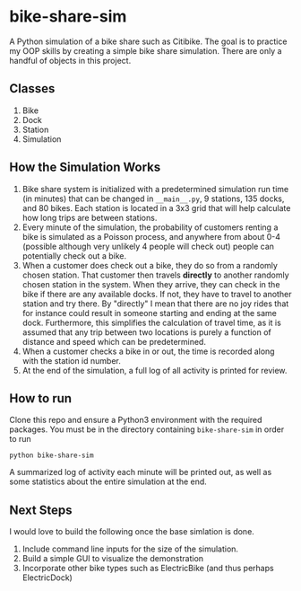 # bike-share-sim
A Python simulation of a bike share such as Citibike. The goal is to practice
my OOP skills by creating a simple bike share simulation. There are only a 
handful of objects in this project.

## Classes
1. Bike
2. Dock
3. Station
4. Simulation

## How the Simulation Works
1. Bike share system is initialized with a predetermined simulation run time 
(in minutes) that can be changed in `__main__.py`, 9 stations, 135 docks, and 
80 bikes. Each station is located in a 3x3 grid that will help calculate how 
long trips are between stations.
2. Every minute of the simulation, the probability of customers renting a bike 
is simulated as a Poisson process, and anywhere from about 0-4 (possible although 
very unlikely 4 people will check out) people can potentially check out a bike.
3. When a customer does check out a bike, they do so from a randomly chosen station.
That customer then travels **directly** to another randomly chosen station in the system. 
When they arrive, they can check in the bike if there are any available docks. 
If not, they have to travel to another station and try there. By "directly" I mean that
there are no joy rides that for instance could result in someone starting and ending
at the same dock. Furthermore, this simplifies the calculation of travel time, as it is assumed
that any trip between two locations is purely a function of distance and speed which can be predetermined.
4. When a customer checks a bike in or out, the time is recorded along with the 
station id number.
5. At the end of the simulation, a full log of all activity is printed for review.

## How to run
Clone this repo and ensure a Python3 environment with the required packages.  You must be in the directory containing
`bike-share-sim` in order to run
```
python bike-share-sim
```
A summarized log of activity each minute will be printed out, as well as some
statistics about the entire simulation at the end.

## Next Steps
I would love to build the following once the base simlation is done.
1. Include command line inputs for the size of the simulation.
2. Build a simple GUI to visualize the demonstration
3. Incorporate other bike types such as ElectricBike (and thus perhaps ElectricDock)
